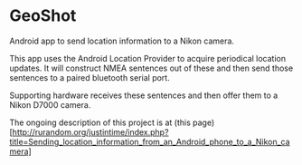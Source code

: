 GeoShot
=======

Android app to send location information to a Nikon camera.

This app uses the Android Location Provider to acquire periodical location updates. 
It will construct NMEA sentences out of these and then send those sentences to a paired 
bluetooth serial port.

Supporting hardware receives these sentences and then offer them to a Nikon D7000 camera.

The ongoing description of this project is at (this page)[http://rurandom.org/justintime/index.php?title=Sending_location_information_from_an_Android_phone_to_a_Nikon_camera]
